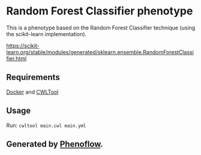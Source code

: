 # Random Forest Classifier phenotype

This is a phenotype based on the Random Forest Classifier technique (using the scikit-learn implementation).

https://scikit-learn.org/stable/modules/generated/sklearn.ensemble.RandomForestClassifier.html

## Requirements

[Docker](https://docs.docker.com/install/) and [CWLTool](https://github.com/common-workflow-language/cwltool#install)

## Usage

Run: `cwltool main.cwl main.yml`

## Generated by [Phenoflow](https://kclhi.org/phenoflow).
